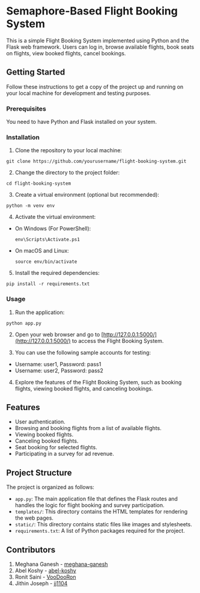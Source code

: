 # Semaphore-Based Flight Booking System

This is a simple Flight Booking System implemented using Python and the Flask web framework. Users can log in, browse available flights, book seats on flights, view booked flights, cancel bookings.

## Getting Started

Follow these instructions to get a copy of the project up and running on your local machine for development and testing purposes.

### Prerequisites

You need to have Python and Flask installed on your system.

### Installation

1. Clone the repository to your local machine:

```
git clone https://github.com/yourusername/flight-booking-system.git
```

2. Change the directory to the project folder:

```
cd flight-booking-system
```

3. Create a virtual environment (optional but recommended):

```
python -m venv env
```

4. Activate the virtual environment:

- On Windows (For PowerShell):

  ```
  env\Scripts\Activate.ps1
  ```

- On macOS and Linux:

  ```
  source env/bin/activate
  ```

5. Install the required dependencies:

```
pip install -r requirements.txt
```

### Usage

1. Run the application:

```
python app.py
```

2. Open your web browser and go to [http://127.0.0.1:5000/](http://127.0.0.1:5000/) to access the Flight Booking System.

3. You can use the following sample accounts for testing:

- Username: user1, Password: pass1
- Username: user2, Password: pass2

4. Explore the features of the Flight Booking System, such as booking flights, viewing booked flights, and canceling bookings.


## Features

- User authentication.
- Browsing and booking flights from a list of available flights.
- Viewing booked flights.
- Canceling booked flights.
- Seat booking for selected flights.
- Participating in a survey for ad revenue.

## Project Structure

The project is organized as follows:

- `app.py`: The main application file that defines the Flask routes and handles the logic for flight booking and survey participation.
- `templates/`: This directory contains the HTML templates for rendering the web pages.
- `static/`: This directory contains static files like images and stylesheets.
- `requirements.txt`: A list of Python packages required for the project.

## Contributors

1. Meghana Ganesh - [meghana-ganesh](https://github.com/meghana-ganesh)
2. Abel Koshy - [abel-koshy](https://github.com/abel-koshy)
3. Ronit Saini - [VooDooRon](https://github.com/VooDooRon)
4. Jithin Joseph - [jj1104](https://github.com/JJ1104)